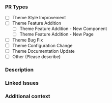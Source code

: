 ### PR Types

- [ ] Theme Style Improvement
- [ ] Theme Feature Addition
  - [ ] Theme Feature Addition - New Component
  - [ ] Theme Feature Addition - New Page
- [ ] Theme Bug Fix
- [ ] Theme Configuration Change
- [ ] Theme Documentation Update
- [ ] Other (Please describe)

### Description

<!-- Please insert your description here and provide especially info about the "what" this PR is solving -->

### Linked Issues


### Additional context

<!-- e.g. is there anything you'd like reviewers to focus on? -->